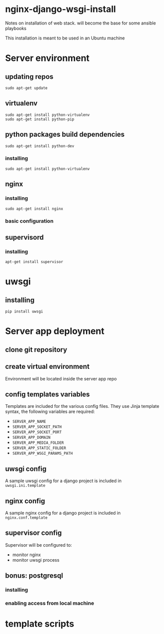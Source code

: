 # nginx-django-wsgi-install
Notes on installation of web stack. will become the base for some ansible playbooks

This installation is meant to be used in an Ubuntu machine

# Server environment

## updating repos
```
sudo apt-get update
```

## virtualenv
```
sudo apt-get install python-virtualenv
sudo apt-get install python-pip
```

## python packages build dependencies
```
sudo apt-get install python-dev
```


### installing 
```
sudo apt-get install python-virtualenv 
```

## nginx

### installing
```
sudo apt-get install nginx
```
### basic configuration

## supervisord
### installing
```
apt-get install supervisor
```

# uwsgi
## installing
```
pip install uwsgi
```

# Server app deployment
## clone git repository
## create virtual environment
Environment will be located inside the server app repo

## config templates variables
Templates are included for the various config files. 
They use Jinja template syntax, the following variables are required:


* `SERVER_APP_NAME`
* `SERVER_APP_SOCKET_PATH`
* `SERVER_APP_SOCKET_PORT`
* `SERVER_APP_DOMAIN`
* `SERVER_APP_MEDIA_FOLDER`
* `SERVER_APP_STATIC_FOLDER`
* `SERVER_APP_WSGI_PARAMS_PATH`



## uwsgi config
A sample uwsgi config for a django project is included in `uwsgi.ini.template` 


## nginx config
A sample nginx config for a django project is included in `nginx.conf.template`

## supervisor config
Supervisor will be configured to:
* monitor nginx
* monitor uwsgi process

## bonus: postgresql
### installing
### enabling access from local machine



# template scripts
